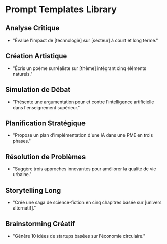 
# Prompt Templates Library

## Analyse Critique
- "Évalue l'impact de [technologie] sur [secteur] à court et long terme."

## Création Artistique
- "Écris un poème surréaliste sur [thème] intégrant cinq éléments naturels."

## Simulation de Débat
- "Présente une argumentation pour et contre l'intelligence artificielle dans l'enseignement supérieur."

## Planification Stratégique
- "Propose un plan d'implémentation d'une IA dans une PME en trois phases."

## Résolution de Problèmes
- "Suggère trois approches innovantes pour améliorer la qualité de vie urbaine."

## Storytelling Long
- "Crée une saga de science-fiction en cinq chapitres basée sur [univers alternatif]."

## Brainstorming Créatif
- "Génère 10 idées de startups basées sur l'économie circulaire."
